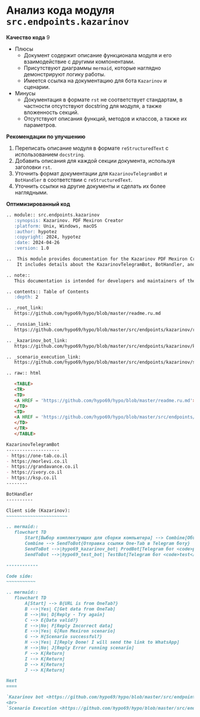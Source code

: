 # Анализ кода модуля `src.endpoints.kazarinov`

**Качество кода**
9
- Плюсы
    - Документ содержит описание функционала модуля и его взаимодействие с другими компонентами.
    - Присутствуют диаграммы `mermaid`, которые наглядно демонстрируют логику работы.
    - Имеется ссылка на документацию для бота `Kazarinov` и сценарии.
- Минусы
    - Документация в формате `rst` не соответствует стандартам, в частности отсутствуют docstring для модуля, а также вложенность секций.
    - Отсутствуют описания функций, методов и классов, а также их параметров.

**Рекомендации по улучшению**
1.  Переписать описание модуля в формате `reStructuredText` с использованием `docstring`.
2.  Добавить описания для каждой секции документа, используя заголовки `rst`.
3.  Уточнить формат документации для `KazarinovTelegramBot` и `BotHandler` в соответствии с `reStructuredText`.
4.  Уточнить ссылки на другие документы и сделать их более наглядными.

**Оптимизированный код**

```markdown
.. module:: src.endpoints.kazarinov
   :synopsis: Kazarinov. PDF Mexiron Creator
   :platform: Unix, Windows, macOS
   :author: hypotez
   :copyright: 2024, hypotez
   :date: 2024-04-26
   :version: 1.0

..  This module provides documentation for the Kazarinov PDF Mexiron Creator.
    It includes details about the KazarinovTelegramBot, BotHandler, and their interactions.

.. note::
   This documentation is intended for developers and maintainers of the Kazarinov project.

.. contents:: Table of Contents
   :depth: 2

.. _root_link:
   https://github.com/hypo69/hypo/blob/master/readme.ru.md

.. _russian_link:
   https://github.com/hypo69/hypo/blob/master/src/endpoints/kazarinov/readme.ru.md

.. _kazarinov_bot_link:
   https://github.com/hypo69/hypo/blob/master/src/endpoints/kazarinov/kazarinov_bot.md

.. _scenario_execution_link:
   https://github.com/hypo69/hypo/blob/master/src/endpoints/kazarinov/scenarios/README.MD

.. raw:: html

   <TABLE>
   <TR>
   <TD>
   <A HREF = 'https://github.com/hypo69/hypo/blob/master/readme.ru.md'>[Root ↑]</A>
   </TD>
   <TD>
   <A HREF = 'https://github.com/hypo69/hypo/blob/master/src/endpoints/kazarinov/readme.ru.md'>Русский</A>
   </TD>
   </TR>
   </TABLE>

KazarinovTelegramBot
--------------------
- https://one-tab.co.il
- https://morlevi.co.il
- https://grandavance.co.il
- https://ivory.co.il
- https://ksp.co.il 
--------

BotHandler
----------

Client side (Kazarinov):
~~~~~~~~~~~~~~~~~~~~~~~

.. mermaid::
   flowchart TD
       Start[Выбор комплектующих для сборки компьютера] --> Combine[Объединение в One-Tab]
       Combine --> SendToBot{Отправка ссылки One-Tab в Telegram боту}
       SendToBot -->|hypo69_kazarinov_bot| ProdBot[Telegram бот <code>prod</code>]
       SendToBot -->|hypo69_test_bot| TestBot[Telegram бот <code>test</code>]

------------

Code side:
~~~~~~~~~~~

.. mermaid::
   flowchart TD
       A[Start] --> B{URL is from OneTab?}
       B -->|Yes| C[Get data from OneTab]
       B -->|No| D[Reply - Try again]
       C --> E{Data valid?}
       E -->|No| F[Reply Incorrect data]
       E -->|Yes| G[Run Mexiron scenario]
       G --> H{Scenario successful?}
       H -->|Yes| I[Reply Done! I will send the link to WhatsApp]
       H -->|No| J[Reply Error running scenario]
       F --> K[Return]
       I --> K[Return]
       D --> K[Return]
       J --> K[Return]

Next
====

`Kazarinov bot <https://github.com/hypo69/hypo/blob/master/src/endpoints/kazarinov/kazarinov_bot.md>`_
<br>
`Scenario Execution <https://github.com/hypo69/hypo/blob/master/src/endpoints/kazarinov/scenarios/README.MD>`_
```